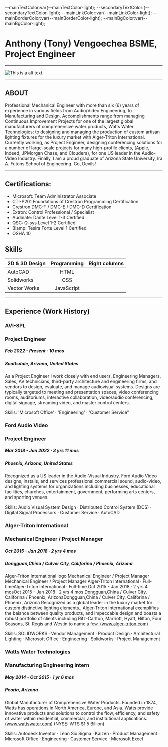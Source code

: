 --mainTextColor:var(--mainTextColor-light); 
--secondaryTextColor:(--secondaryTextColor-light);
--mainLinkColor:var(--mainLinkColor-light);
--mainBorderColor:var(--mainBorderColor-light);
--mainBgColor:var(--mainBgColor-light);



# Anthony (Tony) Vengoechea BSME, Project Engineer
---
![This is a alt text.](/image/sample.png "This is a sample image.")

---
## ABOUT
Professional Mechanical Engineer with more than six (6) years of experience in various fields from Audio/Video Engineering, to Manufacturing and Design. Accomplishments range from managing Continuous Improvement Projects for one of the largest global manufacturers of comprehensive water products, Watts Water Technologies; to designing and managing the production of custom artisan lighting fixtures for the luxury market with Alger-Triton International. Currently working, as Project Engineer, designing conferencing solutions for a number of large-scale projects for many high-profile clients, (Apple, Indeed, JPMorgan Chase, and Cloudera), for one US leader in the Audio-Video Industry. Finally, I am a proud graduate of Arizona State University, Ira A. Futons School of Engineering. Go, Devils!

---
## Certifications:
* Microsoft: Team Administrator Associate 
* CTI-P201 Foundations of Crestron Programming Certification
* Crestron DMC-T / DMC-E / DMC-D Certification
* Extron: Control Professional / Specialist
* Audinate: Dante Level 1-3 Certified 
* QSC: Q-sys Level 1-2 Certified
* Biamp: Tesira Forte Level 1 Certified
* OSHA 10




## Skills

| 2D & 3D Design |  Programming  | Right columns |
| -------------  |:-------------:|:-------------:|
| AutoCAD        | HTML          |
| Solidworks     | CSS           |
| Vector Works   | JavaScript    |

---
## Experience (Work History) 

### AVI-SPL
### Project Engineer
##### Feb 2022 - Present · 10 mos
##### Scottsdale, Arizona, United States

As a Project Engineer I work closely with end users, Engineering Managers, Sales, AV technicians, third-party architecture and engineering firms, and vendors to design, evaluate, and manage audiovisual systems. Designs are typically targeted to meeting and presentation spaces, video conferencing rooms, auditoriums, interactive collaboration, video/audio conferencing, digital signage, streaming video, and master control centers.

Skills: 'Microsoft Office' · 'Engineering' · 'Customer Service"


### Ford Audio Video 
### Project Engineer
##### Mar 2018 - Jan 2022 · 3 yrs 11 mos
##### Phoenix, Arizona, United States

Recognized as a US leader in the Audio-Visual Industry. Ford Audio Video designs, installs, and services professional commercial sound, audio-video, and lighting systems for organizations including businesses, educational facilities, churches, entertainment, government, performing arts centers, and sporting venues. 

Skills: Audio Visual System Design · Distributed Control System (DCS) · Digital Signal Processors · Customer Service · AutoCAD

### Alger-Triton International
### Mechanical Engineer / Project Manager 
##### Oct 2015 - Jan 2018 · 2 yrs 4 mos
##### Dongguan,China / Culver City, Califorina / Phoenix, Arizona


Alger-Triton International logo
Mechanical Engineer / Project Manager Mechanical Engineer / Project Manager 
Alger-Triton International · Full-timeAlger-Triton International · Full-time
Oct 2015 - Jan 2018 · 2 yrs 4 mosOct 2015 - Jan 2018 · 2 yrs 4 mos
Dongguan,China / Culver City, Califorina / Phoenix, ArizonaDongguan,China / Culver City, Califorina / Phoenix, Arizona
Recognized as a global leader in the luxury market for custom distinctive lighting elements., Alger-Triton International exemplifies the balance between quality products, and impeccable design and boasts a robust portfolio of clients including Ritz-Carlton, Marriott, Hyatt, Hilton, Four Seasons, St. Regis and Westin to name a few. (www.alger-triton.com)

Skills: SOLIDWORKS · Vendor Management · Product Design · Architectural Lighting · Microsoft Office · Engineering · Solidworks · Project Management

### Watts Water Technologies
### Manufacturing Engineering Intern 
##### May 2014 - Oct 2015 · 1 yr 6 mos
##### Peoria, Arizona

Global Manufacturer of Comprehensive Water Products. Founded in 1874, Watts has operations in North America, Europe, and Asia. Watts provide innovative products and solutions to control the flow, efficiency, and safety of water within residential, commercial, and institutional applications. (www.wattswater.com) (NYSE: WTS $1.5 Billion)

Skills: Autodesk Inventor · Lean Six Sigma · Kaizen · Product Management · Microsoft Office · Engineering · Customer Service · Microsoft Excel
